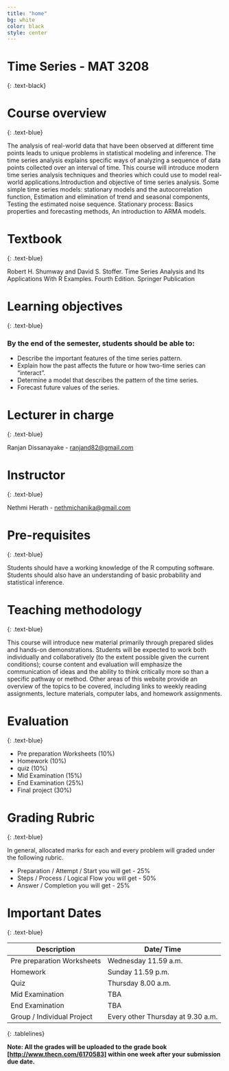 ```yaml
---
title: "home"
bg: white
color: black
style: center
---
```


# Time Series - MAT 3208
{: .text-black}

<span class="fa-stack subtlecircle" style="font-size:100px; background:rgba(255,166,0,0.1)">
  <i class="fa fa-circle fa-stack-2x text-white"></i>
  <i class="fa fa-home fa-stack-1x text-orange"></i>
</span>

# Course overview
{: .text-blue}

The analysis of real-world data that have been observed at different time points leads to unique problems in statistical modeling and inference. The time series analysis explains specific ways of analyzing a sequence of data points collected over an interval of time. This course will introduce modern time series analysis techniques and theories which could use to model real-world applications.Introduction and objective of time series analysis. Some simple time series models: stationary models and the autocorrelation function, Estimation and elimination of trend and seasonal components, Testing the estimated noise sequence. Stationary process: Basics properties and forecasting methods, An introduction to ARMA models.

# Textbook
{: .text-blue}

Robert H. Shumway and David S. Stoffer. Time Series Analysis and Its Applications With R Examples. Fourth Edition. Springer Publication

# Learning objectives
{: .text-blue}

### By the end of the semester, students should be able to:

<style>
ul {
  /* list-style-type: none; */
  text-align:left;
}
</style>

- Describe the important features of the time series pattern.
- Explain how the past affects the future or how two-time series can “interact”.
- Determine a model that describes the pattern of the time series.  
- Forecast future values of the series.

# Lecturer in charge
{: .text-blue}

Ranjan Dissanayake - ranjand82@gmail.com

# Instructor
{: .text-blue}

Nethmi Herath - nethmichanika@gmail.com

# Pre-requisites
{: .text-blue}

Students should have a working knowledge of the R computing software. Students should also have an understanding of basic probability and statistical inference.

# Teaching methodology
{: .text-blue}

This course will introduce new material primarily through prepared slides and hands-on demonstrations. Students will be expected to work both individually and collaboratively (to the extent possible given the current conditions); course content and evaluation will emphasize the communication of ideas and the ability to think critically more so than a specific pathway or method. Other areas of this website provide an overview of the topics to be covered, including links to weekly reading assignments, lecture materials, computer labs, and homework assignments.

# Evaluation
{: .text-blue}

- Pre preparation Worksheets (10%)
- Homework (10%)
- quiz (10%)
- Mid Examination (15%)
- End Examination (25%)
- Final project (30%)

# Grading Rubric
{: .text-blue}

In general, allocated marks for each and every problem will graded under the following rubric.

- Preparation / Attempt / Start  you will get - 25%
- Steps / Process / Logical Flow you will get - 50%
- Answer / Completion you will get - 25% 

# Important Dates
{: .text-blue}

<style>
.tablelines table, .tablelines td, .tablelines th {
        border: 1px solid black;
        }
</style>

| **Description** | **Date/ Time** |
| --- | --- |
| Pre preparation Worksheets | Wednesday 11.59 a.m. |
| Homework | Sunday 11.59 p.m. |
| Quiz | Thursday 8.00 a.m. |
| Mid Examination | TBA |
| End Examination | TBA |
| Group / Individual Project | Every other Thursday at 9.30 a.m. |
{: .tablelines}


**Note: All the grades will be uploaded to the grade book [http://www.thecn.com/6170583] within one week after your submission due date.**

